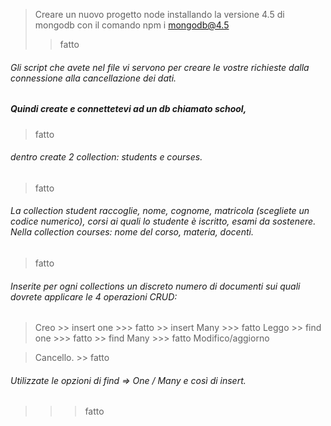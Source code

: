 
> Creare un nuovo progetto node installando la versione 4.5 di mongodb con il comando npm i mongodb@4.5
>> fatto
###### Gli script che avete nel file vi servono per creare le vostre richieste dalla connessione alla cancellazione dei dati. 

##### Quindi create e connettetevi ad un db chiamato school, 
> fatto
###### dentro create 2 collection: students e courses. 
> fatto
###### La collection student raccoglie, nome, cognome, matricola (scegliete un codice numerico), corsi ai quali lo studente è iscritto, esami da sostenere. Nella collection courses: nome del corso, materia, docenti.
> fatto

###### Inserite per ogni collections un discreto numero di documenti sui quali dovrete applicare le 4 operazioni CRUD: 
> Creo 
    >> insert one
        >>> fatto
    >> insert Many
        >>> fatto
> Leggo 
    >> find one
        >>> fatto
    >> find Many
        >>> fatto
> Modifico/aggiorno 

> Cancello.
    >> fatto

###### Utilizzate le opzioni di find => One / Many e così di insert.
>>> fatto